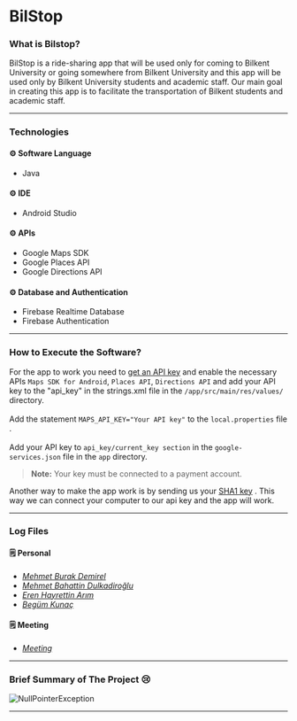 
# BilStop

### What is Bilstop?
BilStop is a ride-sharing app that will be used only for coming to Bilkent University or going somewhere from Bilkent University and this app will be used only by  Bilkent University students and academic staff. Our main goal in creating this app is to facilitate the transportation of Bilkent students and academic staff. <br />

---
### Technologies
#### :gear: Software Language
- Java

#### :gear: IDE
- Android Studio

#### :gear: APIs
- Google Maps SDK<br />
- Google Places API<br />
- Google Directions API<br />

#### :gear: Database and Authentication
- Firebase Realtime Database<br />
- Firebase Authentication<br />

---
### How to Execute the Software?

For the app to work you need to [get an API key](https://support.google.com/googleapi/answer/6158862?hl=en) and enable the necessary APIs `Maps SDK for Android`, `Places API`, `Directions API` and add your API key to the "api_key" in the strings.xml file in the `/app/src/main/res/values/` directory.<br /><br />
Add the statement `MAPS_API_KEY="Your API key"` to the `local.properties` file .<br /><br />
Add your API key to `api_key/current_key section` in the `google-services.json` file in the `app` directory. <br />
> **Note:** Your key must be connected to a payment account.

Another way to make the app work is by sending us your [SHA1 key](https://developers.google.com/android/guides/client-auth) . This way we can connect your computer to our api key and the app will work.<br />

---
### Log Files
#### :spiral_notepad: Personal 
- <a href="https://github.com/ernarim/BilStop/blob/master/BurakLog.txt" style="font-style: italic">
    Mehmet Burak Demirel</a><br />
- <a href="https://github.com/ernarim/BilStop/blob/master/MehmetLog.txt" style="font-style: italic">
    Mehmet Bahattin Dulkadiroğlu</a><br />
- <a href="https://github.com/ernarim/BilStop/blob/master/ErenLog.txt" style="font-style: italic">
    Eren Hayrettin Arım</a><br />
- <a href="https://github.com/ernarim/BilStop/blob/master/BegümLog.txt" style="font-style: italic">
    Begüm Kunaç</a><br />

#### :spiral_notepad: Meeting
- <a href="https://github.com/ernarim/BilStop/blob/master/Meeting_Log.txt" style="font-style: italic">
    Meeting</a><br />
---
### Brief Summary of The Project :cry: 
![NullPointerException](https://cdn.discordapp.com/attachments/958464320444964927/974743153162747934/memechat-temp-3fcd958f55586168.jpg)

---
